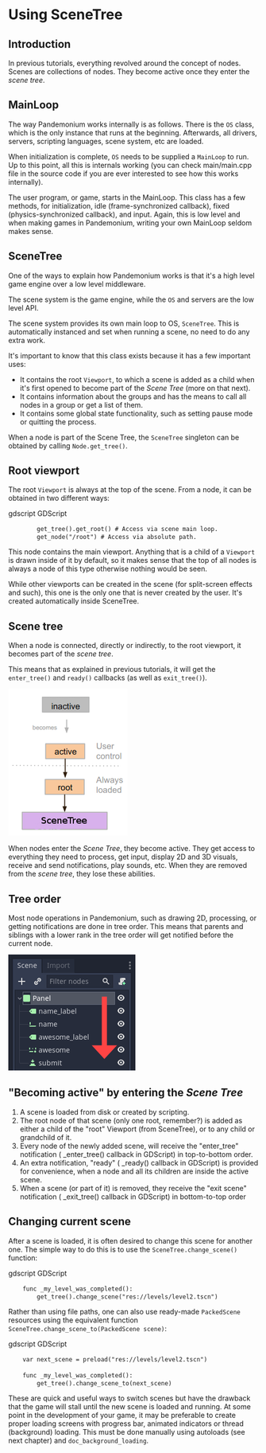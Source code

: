 

# Using SceneTree

## Introduction

In previous tutorials, everything revolved around the concept of
nodes. Scenes are collections of nodes. They become active once
they enter the *scene tree*.

## MainLoop

The way Pandemonium works internally is as follows. There is the
`OS` class,
which is the only instance that runs at the beginning. Afterwards, all
drivers, servers, scripting languages, scene system, etc are loaded.

When initialization is complete, `OS` needs to be
supplied a `MainLoop`
to run. Up to this point, all this is internals working (you can check
main/main.cpp file in the source code if you are ever interested to
see how this works internally).

The user program, or game, starts in the MainLoop. This class has a few
methods, for initialization, idle (frame-synchronized callback), fixed
(physics-synchronized callback), and input. Again, this is low
level and when making games in Pandemonium, writing your own MainLoop seldom makes sense.

## SceneTree

One of the ways to explain how Pandemonium works is that it's a high level
game engine over a low level middleware.

The scene system is the game engine, while the `OS`
and servers are the low level API.

The scene system provides its own main loop to OS,
`SceneTree`.
This is automatically instanced and set when running a scene, no need
to do any extra work.

It's important to know that this class exists because it has a few
important uses:

-  It contains the root `Viewport`, to which a
   scene is added as a child when it's first opened to become
   part of the *Scene Tree* (more on that next).
-  It contains information about the groups and has the means to call all
   nodes in a group or get a list of them.
-  It contains some global state functionality, such as setting pause
   mode or quitting the process.

When a node is part of the Scene Tree, the
`SceneTree`
singleton can be obtained by calling
`Node.get_tree()`.

## Root viewport

The root `Viewport`
is always at the top of the scene. From a node, it can be obtained in
two different ways:

gdscript GDScript

```
        get_tree().get_root() # Access via scene main loop.
        get_node("/root") # Access via absolute path.
```

This node contains the main viewport. Anything that is a child of a
`Viewport`
is drawn inside of it by default, so it makes sense that the top of all
nodes is always a node of this type otherwise nothing would be seen.

While other viewports can be created in the scene (for split-screen
effects and such), this one is the only one that is never created by the
user. It's created automatically inside SceneTree.

## Scene tree

When a node is connected, directly or indirectly, to the root
viewport, it becomes part of the *scene tree*.

This means that as explained in previous tutorials, it will get the
`enter_tree()` and `ready()` callbacks (as well as `exit_tree()`).

![](img/activescene.png)

When nodes enter the *Scene Tree*, they become active. They get access
to everything they need to process, get input, display 2D and 3D visuals,
receive and send notifications, play sounds, etc. When they are removed from the
*scene tree*, they lose these abilities.

## Tree order

Most node operations in Pandemonium, such as drawing 2D, processing, or getting
notifications are done in tree order. This means that parents and
siblings with a lower rank in the tree order will get notified before
the current node.

![](img/toptobottom.png)

## "Becoming active" by entering the *Scene Tree*

1. A scene is loaded from disk or created by scripting.
2. The root node of that scene (only one root, remember?) is added as
   either a child of the "root" Viewport (from SceneTree), or to any
   child or grandchild of it.
3. Every node of the newly added scene, will receive the "enter_tree"
   notification ( _enter_tree() callback in GDScript) in top-to-bottom
   order.
4. An extra notification, "ready" ( _ready() callback in GDScript) is
   provided for convenience, when a node and all its children are
   inside the active scene.
5. When a scene (or part of it) is removed, they receive the "exit
   scene" notification ( _exit_tree() callback in GDScript) in
   bottom-to-top order

## Changing current scene

After a scene is loaded, it is often desired to change this scene for
another one. The simple way to do this is to use the
`SceneTree.change_scene()`
function:

gdscript GDScript

```
    func _my_level_was_completed():
        get_tree().change_scene("res://levels/level2.tscn")
```

Rather than using file paths, one can also use ready-made
`PackedScene` resources using the equivalent
function
`SceneTree.change_scene_to(PackedScene scene)`:

gdscript GDScript

```
    var next_scene = preload("res://levels/level2.tscn")

    func _my_level_was_completed():
    	get_tree().change_scene_to(next_scene)
```

These are quick and useful ways to switch scenes but have the drawback
that the game will stall until the new scene is loaded and running. At
some point in the development of your game, it may be preferable to create proper loading
screens with progress bar, animated indicators or thread (background)
loading. This must be done manually using autoloads (see next chapter)
and `doc_background_loading`.
